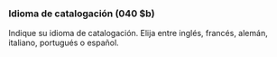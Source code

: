 ### Idioma de catalogación (040 $b)

Indique su idioma de catalogación. Elija entre inglés, francés, alemán, italiano, portugués o español.
